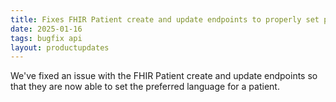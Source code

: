 ```yaml
---
title: Fixes FHIR Patient create and update endpoints to properly set patient preferred language
date: 2025-01-16
tags: bugfix api
layout: productupdates
---
```


We've fixed an issue with the FHIR Patient create and update endpoints so that they are now able to set the preferred
language for a patient.
